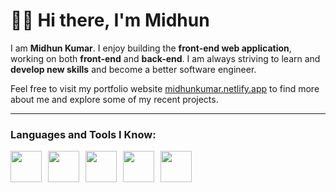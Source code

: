 # 👋🏽 Hi there, I'm Midhun

<p>I am <b> Midhun Kumar</b>. I enjoy building the <b>front-end web application</b>, working on both <b>front-end</b> and <b>back-end</b>. I am always striving to learn and <b>develop new skills</b> and become a better software engineer.</p>

<p>Feel free to visit my portfolio website <a href="https://midhunkumar.netlify.app/">midhunkumar.netlify.app</a> to find more about me and explore some of my recent projects.</p>

<hr height='2px' />

<h3> Languages and Tools I Know: </h3>
<div style="display:flex">
<img src="https://cdn-icons-png.flaticon.com/128/5968/5968267.png" height="50px" style="margin-right:10px"/>
<img src="https://cdn-icons-png.flaticon.com/128/5968/5968242.png" height="50px" style="margin-right:10px"/>
  <img src="https://cdn-icons-png.flaticon.com/128/5968/5968292.png" height="50px" style="margin-right:10px"/>
  <img src="https://cdn-icons-png.flaticon.com/128/1126/1126012.png" height="50px" style="margin-right:10px"/>
  <img src="https://sass-lang.com/assets/img/logos/logo-b6e1ef6e.svg" height="50px" style="margin-right:10px"/>
</div>
